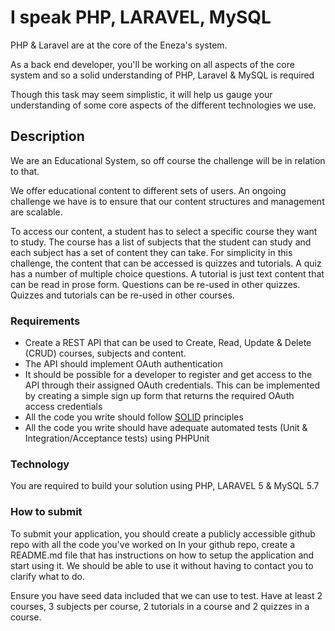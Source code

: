 # I speak PHP, LARAVEL, MySQL
PHP & Laravel are at the core of the Eneza's system. 

As a back end developer, you'll be working on all aspects of the core system and so a solid understanding of PHP,
Laravel & MySQL is required

Though this task may seem simplistic, it will help us gauge your understanding of some core aspects of the different 
technologies we use.

## Description
We are an Educational System, so off course the challenge will be in relation to that.

We offer educational content to different sets of users. 
An ongoing challenge we have is to ensure that our content structures and management are scalable.

To access our content, a student has to select a specific course they want to study.
The course has a list of subjects that the student can study and each subject has a set of content they can take.
For simplicity in this challenge, the content that can be accessed is quizzes and tutorials. A quiz has a number of
multiple choice questions. A tutorial is just text content that can be read in prose form. Questions can be re-used in 
other quizzes. Quizzes and tutorials can be re-used in other courses.

### Requirements
- Create a REST API that can be used to Create, Read, Update & Delete (CRUD) courses, subjects and content.
- The API should implement OAuth authentication
- It should be possible for a developer to register and get access to the API through their assigned OAuth credentials. This
can be implemented by creating a simple sign up form that returns the required OAuth access credentials 
- All the code you write should follow [SOLID](https://laracasts.com/series/solid-principles-in-php/episodes/1) principles
- All the code you write should have adequate automated tests (Unit & Integration/Acceptance tests) using PHPUnit

### Technology
You are required to build your solution using PHP, LARAVEL 5 & MySQL 5.7

### How to submit
To submit your application, you should create a publicly accessible github repo with all the code you've worked on
In your github repo, create a README.md file that has instructions on how to setup the application and start using it.
We should be able to use it without having to contact you to clarify what to do.

Ensure you have seed data included that we can use to test. Have at least 2 courses, 3 subjects per course, 2 tutorials
in a course and 2 quizzes in a course.
